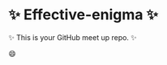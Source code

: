  # :sparkles: Effective-enigma :sparkles:

:sparkles: This is your GitHub meet up repo. :sparkles:

:smile:
